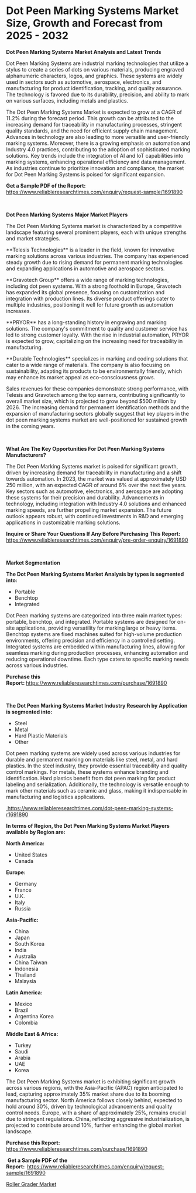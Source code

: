 <p><h1>Dot Peen Marking Systems Market Size, Growth and Forecast from 2025 - 2032</h1></p><p><strong>Dot Peen Marking Systems Market Analysis and Latest Trends</strong></p>
<p><p>Dot Peen Marking Systems are industrial marking technologies that utilize a stylus to create a series of dots on various materials, producing engraved alphanumeric characters, logos, and graphics. These systems are widely used in sectors such as automotive, aerospace, electronics, and manufacturing for product identification, tracking, and quality assurance. The technology is favored due to its durability, precision, and ability to mark on various surfaces, including metals and plastics.</p><p>The Dot Peen Marking Systems Market is expected to grow at a CAGR of 11.2% during the forecast period. This growth can be attributed to the increasing demand for traceability in manufacturing processes, stringent quality standards, and the need for efficient supply chain management. Advances in technology are also leading to more versatile and user-friendly marking systems. Moreover, there is a growing emphasis on automation and Industry 4.0 practices, contributing to the adoption of sophisticated marking solutions. Key trends include the integration of AI and IoT capabilities into marking systems, enhancing operational efficiency and data management. As industries continue to prioritize innovation and compliance, the market for Dot Peen Marking Systems is poised for significant expansion.</p></p>
<p><strong>Get a Sample PDF of the Report:&nbsp;</strong> <a href="https://www.reliableresearchtimes.com/enquiry/request-sample/1691890?utm_campaign=2096&utm_medium=2&utm_source=Github&utm_content=ia&utm_term=20022025&utm_id=dot-peen-marking-systems">https://www.reliableresearchtimes.com/enquiry/request-sample/1691890</a></p>
<p>&nbsp;</p>
<p><strong>Dot Peen Marking Systems Major Market Players</strong></p>
<p><p>The Dot Peen Marking Systems market is characterized by a competitive landscape featuring several prominent players, each with unique strengths and market strategies. </p><p>**Telesis Technologies** is a leader in the field, known for innovative marking solutions across various industries. The company has experienced steady growth due to rising demand for permanent marking technologies and expanding applications in automotive and aerospace sectors. </p><p>**Gravotech Group** offers a wide range of marking technologies, including dot peen systems. With a strong foothold in Europe, Gravotech has expanded its global presence, focusing on customization and integration with production lines. Its diverse product offerings cater to multiple industries, positioning it well for future growth as automation increases.</p><p>**PRYOR** has a long-standing history in engraving and marking solutions. The company's commitment to quality and customer service has led to strong customer loyalty. With the rise in industrial automation, PRYOR is expected to grow, capitalizing on the increasing need for traceability in manufacturing.</p><p>**Durable Technologies** specializes in marking and coding solutions that cater to a wide range of materials. The company is also focusing on sustainability, adapting its products to be environmentally friendly, which may enhance its market appeal as eco-consciousness grows.</p><p>Sales revenues for these companies demonstrate strong performance, with Telesis and Gravotech among the top earners, contributing significantly to overall market size, which is projected to grow beyond $500 million by 2026. The increasing demand for permanent identification methods and the expansion of manufacturing sectors globally suggest that key players in the dot peen marking systems market are well-positioned for sustained growth in the coming years.</p></p>
<p>&nbsp;</p>
<p><strong>What Are The Key Opportunities For Dot Peen Marking Systems Manufacturers?</strong></p>
<p><p>The Dot Peen Marking Systems market is poised for significant growth, driven by increasing demand for traceability in manufacturing and a shift towards automation. In 2023, the market was valued at approximately USD 250 million, with an expected CAGR of around 6% over the next five years. Key sectors such as automotive, electronics, and aerospace are adopting these systems for their precision and durability. Advancements in technology, including integration with Industry 4.0 solutions and enhanced marking speeds, are further propelling market expansion. The future outlook appears robust, with continued investments in R&D and emerging applications in customizable marking solutions.</p></p>
<p><strong>Inquire or Share Your Questions If Any Before Purchasing This Report:</strong> <a href="https://www.reliableresearchtimes.com/enquiry/pre-order-enquiry/1691890?utm_campaign=2096&utm_medium=2&utm_source=Github&utm_content=ia&utm_term=20022025&utm_id=dot-peen-marking-systems">https://www.reliableresearchtimes.com/enquiry/pre-order-enquiry/1691890</a></p>
<p>&nbsp;</p>
<p><strong>Market Segmentation</strong></p>
<p><strong>The Dot Peen Marking Systems Market Analysis by types is segmented into:</strong></p>
<p><ul><li>Portable</li><li>Benchtop</li><li>Integrated</li></ul></p>
<p><p>Dot Peen marking systems are categorized into three main market types: portable, benchtop, and integrated. Portable systems are designed for on-site applications, providing versatility for marking large or heavy items. Benchtop systems are fixed machines suited for high-volume production environments, offering precision and efficiency in a controlled setting. Integrated systems are embedded within manufacturing lines, allowing for seamless marking during production processes, enhancing automation and reducing operational downtime. Each type caters to specific marking needs across various industries.</p></p>
<p><strong>Purchase this Report:&nbsp;</strong><a href="https://www.reliableresearchtimes.com/purchase/1691890?utm_campaign=2096&utm_medium=2&utm_source=Github&utm_content=ia&utm_term=20022025&utm_id=dot-peen-marking-systems">https://www.reliableresearchtimes.com/purchase/1691890</a></p>
<p>&nbsp;</p>
<p><strong>The Dot Peen Marking Systems Market Industry Research by Application is segmented into:</strong></p>
<p><ul><li>Steel</li><li>Metal</li><li>Hard Plastic Materials</li><li>Other</li></ul></p>
<p><p>Dot peen marking systems are widely used across various industries for durable and permanent marking on materials like steel, metal, and hard plastics. In the steel industry, they provide essential traceability and quality control markings. For metals, these systems enhance branding and identification. Hard plastics benefit from dot peen marking for product labeling and serialization. Additionally, the technology is versatile enough to mark other materials such as ceramic and glass, making it indispensable in manufacturing and logistics applications.</p></p>
<p><a href="https://www.reliableresearchtimes.com/dot-peen-marking-systems-r1691890?utm_campaign=2096&utm_medium=2&utm_source=Github&utm_content=ia&utm_term=20022025&utm_id=dot-peen-marking-systems">&nbsp;https://www.reliableresearchtimes.com/dot-peen-marking-systems-r1691890</a></p>
<p><strong>In terms of Region, the Dot Peen Marking Systems Market Players available by Region are:</strong></p>
<p>
    <p> <strong> North America: </strong>
        <ul>
            <li>United States</li>
            <li>Canada</li>
        </ul>
        </p> 
    <p> <strong> Europe: </strong>
        <ul>
            <li>Germany</li>
            <li>France</li>
            <li>U.K.</li>
            <li>Italy</li>
            <li>Russia</li>
        </ul>
        </p> 
    <p> <strong> Asia-Pacific: </strong>
        <ul>
            <li>China</li>
            <li>Japan</li>
            <li>South Korea</li>
            <li>India</li>
            <li>Australia</li>
            <li>China Taiwan</li>
            <li>Indonesia</li>
            <li>Thailand</li>
            <li>Malaysia</li>
        </ul>
        </p> 
    <p> <strong> Latin America: </strong>
        <ul>
            <li>Mexico</li>
            <li>Brazil</li>
            <li>Argentina Korea</li>
            <li>Colombia</li>
        </ul>
        </p> 
    <p> <strong> Middle East & Africa: </strong>
        <ul>
            <li>Turkey</li>
            <li>Saudi</li>
            <li>Arabia</li>
            <li>UAE</li>
            <li>Korea</li>
        </ul>
    </p>
    </p>
<p><p>The Dot Peen Marking Systems market is exhibiting significant growth across various regions, with the Asia-Pacific (APAC) region anticipated to lead, capturing approximately 35% market share due to its booming manufacturing sector. North America follows closely behind, expected to hold around 30%, driven by technological advancements and quality control needs. Europe, with a share of approximately 25%, remains crucial due to stringent regulations. China, reflecting aggressive industrialization, is projected to contribute around 10%, further enhancing the global market landscape.</p></p>
<p><strong>Purchase this Report: </strong><a href="https://www.reliableresearchtimes.com/purchase/1691890?utm_campaign=2096&utm_medium=2&utm_source=Github&utm_content=ia&utm_term=20022025&utm_id=dot-peen-marking-systems">https://www.reliableresearchtimes.com/purchase/1691890</a></p>
<p>&nbsp;<strong>Get a Sample PDF of the Report:&nbsp;&nbsp;</strong><a href="https://www.reliableresearchtimes.com/enquiry/request-sample/1691890?utm_campaign=2096&utm_medium=2&utm_source=Github&utm_content=ia&utm_term=20022025&utm_id=dot-peen-marking-systems">https://www.reliableresearchtimes.com/enquiry/request-sample/1691890</a></p>
<p><strong></strong></p>
<p><p><a href="https://github.com/NarcisoFerry/Market-Research-Report-List-1/blob/main/roller-grader-market.md?utm_campaign=2096&utm_medium=2&utm_source=Github&utm_content=ia&utm_term=20022025&utm_id=dot-peen-marking-systems">Roller Grader Market</a></p></p>